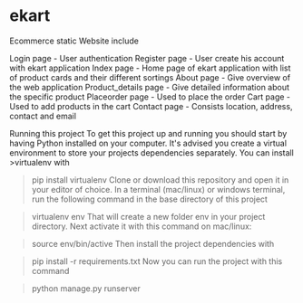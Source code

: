 # ekart
Ecommerce static Website include

Login page - User authentication
Register page - User create his account with ekart application
Index page -  Home page of ekart application with list of product cards and their different sortings
About page - Give overview of the web application
Product_details page - Give detailed information about the specific product
Placeorder page - Used to place the order 
Cart page - Used to add products in the cart
Contact page - Consists location, address, contact and email 

Running this project
To get this project up and running you should start by having Python installed on your computer. It's advised you create a virtual environment to store your projects dependencies separately. You can install >virtualenv with

>pip install virtualenv
Clone or download this repository and open it in your editor of choice. In a terminal (mac/linux) or windows terminal, run the following command in the base directory of this project

>virtualenv env
That will create a new folder env in your project directory. Next activate it with this command on mac/linux:

>source env/bin/active
Then install the project dependencies with

>pip install -r requirements.txt
Now you can run the project with this command

>python manage.py runserver



